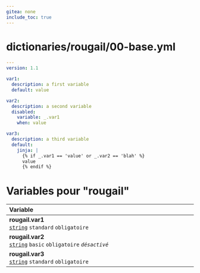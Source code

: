 ```yaml
---
gitea: none
include_toc: true
---
```

# dictionaries/rougail/00-base.yml

```yaml
---
version: 1.1

var1:
  description: a first variable
  default: value

var2:
  description: a second variable
  disabled:
    variable: _.var1
    when: value

var3:
  description: a third variable
  default:
    jinja: |
      {% if _.var1 == 'value' or _.var2 == 'blah' %}
      value
      {% endif %}
```
# Variables pour "rougail"

| Variable&nbsp;&nbsp;&nbsp;&nbsp;&nbsp;&nbsp;&nbsp;&nbsp;&nbsp;&nbsp;&nbsp;&nbsp;&nbsp;&nbsp;&nbsp;&nbsp;&nbsp;&nbsp;&nbsp;&nbsp;&nbsp;&nbsp;&nbsp;&nbsp;&nbsp;&nbsp;&nbsp;&nbsp;&nbsp;&nbsp;&nbsp;&nbsp;&nbsp;&nbsp;&nbsp;&nbsp;&nbsp;&nbsp;&nbsp;&nbsp;&nbsp;&nbsp;&nbsp;&nbsp;&nbsp;&nbsp;&nbsp;&nbsp;&nbsp;&nbsp;&nbsp;&nbsp;&nbsp;&nbsp;&nbsp;&nbsp;&nbsp;&nbsp;&nbsp;&nbsp;&nbsp;&nbsp;&nbsp;&nbsp;&nbsp;&nbsp;&nbsp;&nbsp;&nbsp;&nbsp;&nbsp;&nbsp;&nbsp;&nbsp;&nbsp;&nbsp;&nbsp;&nbsp;&nbsp;&nbsp;&nbsp;&nbsp;&nbsp;&nbsp;&nbsp;&nbsp;&nbsp;&nbsp;&nbsp;&nbsp;&nbsp;&nbsp;&nbsp;&nbsp;&nbsp;&nbsp;&nbsp;&nbsp;&nbsp;&nbsp;   | Description&nbsp;&nbsp;&nbsp;&nbsp;&nbsp;&nbsp;&nbsp;&nbsp;&nbsp;&nbsp;&nbsp;&nbsp;&nbsp;&nbsp;&nbsp;&nbsp;&nbsp;&nbsp;&nbsp;&nbsp;&nbsp;&nbsp;&nbsp;&nbsp;&nbsp;&nbsp;&nbsp;&nbsp;&nbsp;&nbsp;&nbsp;&nbsp;&nbsp;&nbsp;&nbsp;&nbsp;&nbsp;&nbsp;&nbsp;&nbsp;&nbsp;&nbsp;&nbsp;&nbsp;&nbsp;&nbsp;&nbsp;&nbsp;&nbsp;&nbsp;&nbsp;&nbsp;&nbsp;&nbsp;&nbsp;&nbsp;&nbsp;&nbsp;&nbsp;&nbsp;&nbsp;&nbsp;&nbsp;&nbsp;&nbsp;&nbsp;&nbsp;&nbsp;&nbsp;&nbsp;&nbsp;&nbsp;&nbsp;&nbsp;&nbsp;&nbsp;&nbsp;&nbsp;&nbsp;&nbsp;&nbsp;&nbsp;&nbsp;&nbsp;&nbsp;&nbsp;&nbsp;&nbsp;&nbsp;&nbsp;&nbsp;&nbsp;&nbsp;&nbsp;&nbsp;&nbsp;&nbsp;   |
|------------------------------------------------------------------------------------------------------------------------------------------------------------------------------------------------------------------------------------------------------------------------------------------------------------------------------------------------------------------------------------------------------------------------------------------------------------------------------------------------------------------------------------------------------------------------------------------------------------------------------------|---------------------------------------------------------------------------------------------------------------------------------------------------------------------------------------------------------------------------------------------------------------------------------------------------------------------------------------------------------------------------------------------------------------------------------------------------------------------------------------------------------------------------------------------------------------------------------------------------------------------|
| **rougail.var1**<br/>[`string`](https://rougail.readthedocs.io/en/latest/variable.html#variables-types) `standard` `obligatoire`                                                                                                                                                                                                                                                                                                                                                                                                                                                                                                   | A first variable.<br/>**Défaut**: value                                                                                                                                                                                                                                                                                                                                                                                                                                                                                                                                                                             |
| **rougail.var2**<br/>[`string`](https://rougail.readthedocs.io/en/latest/variable.html#variables-types) `basic` `obligatoire` _`désactivé`_                                                                                                                                                                                                                                                                                                                                                                                                                                                                                        | A second variable.<br/>**Désactivé**: when the variable "rougail.var1" has the value "value".                                                                                                                                                                                                                                                                                                                                                                                                                                                                                                                       |
| **rougail.var3**<br/>[`string`](https://rougail.readthedocs.io/en/latest/variable.html#variables-types) `standard` `obligatoire`                                                                                                                                                                                                                                                                                                                                                                                                                                                                                                   | A third variable.<br/>**Défaut**: depends on a calculation.                                                                                                                                                                                                                                                                                                                                                                                                                                                                                                                                                         |


